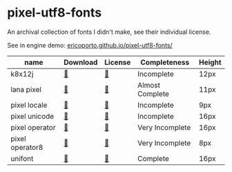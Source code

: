 # pixel-utf8-fonts

An archival collection of fonts I didn't make, see their individual license.

See in engine demo: [ericoporto.github.io/pixel-utf8-fonts/](https://ericoporto.github.io/pixel-utf8-fonts/index.html)


| name            | Download                                | License                          | Completeness    | Height |
|-----------------|-----------------------------------------|----------------------------------|-----------------|--------|
| k8x12j          | [🔽](k8x12j/k8x12j.ttf)                 | [📜](k8x12j/LICENSE.txt)         | Incomplete      | 12px   |
| lana pixel      | [🔽](lanapixel/LanaPixel.ttf)           | [📜](lanapixel/LICENSE.txt)      | Almost Complete | 11px   |
| pixel locale    | [🔽](pixellocale/pixellocale-v-1-4.ttf) | [📜](pixellocale/LICENSE.txt)    | Incomplete      | 9px    |
| pixel unicode   | [🔽](pixel_unicode/Pixel-UniCode.ttf)   | [📜](pixel_unicode/LICENSE.txt)  | Incomplete      | 16px   |
| pixel operator  | [🔽](pixeloperator/PixelOperator.ttf)   | [📜](pixeloperator/LICENSE.txt)  | Very Incomplete | 16px   |
| pixel operator8 | [🔽](pixeloperator8/PixelOperator8.ttf) | [📜](pixeloperator8/LICENSE.txt) | Very Incomplete | 8px    |
| unifont         | [🔽](unifont/unifont-14.0.04.ttf)       | [📜](unifont/LICENSE.txt)        | Complete        | 16px   |
